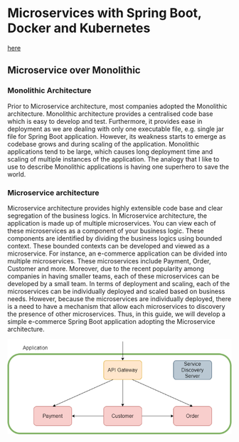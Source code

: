 # Microservices with Spring Boot, Docker and Kubernetes

[here](https://lauweitang.medium.com/microservices-with-spring-boot-docker-and-kubernetes-part-1-3f50bfca582e)

## Microservice over Monolithic

### Monolithic Architecture

Prior to Microservice architecture, most companies adopted the Monolithic architecture. Monolithic architecture provides a centralised code base which is easy to develop and test. Furthermore, it provides ease in deployment as we are dealing with only one executable file, e.g. single jar file for Spring Boot application. However, its weakness starts to emerge as codebase grows and during scaling of the application. Monolithic applications tend to be large, which causes long deployment time and scaling of multiple instances of the application. The analogy that I like to use to describe Monolithic applications is having one superhero to save the world.

### Microservice architecture

Microservice architecture provides highly extensible code base and clear segregation of the business logics. 
In Microservice architecture, the application is made up of multiple microservices. You can view each of these microservices as a component of your business logic. 
These components are identified by dividing the business logics using bounded context. These bounded contexts can be developed and viewed as a microservice. For instance, an e-commerce application can be divided into multiple microservices. 
These microservices include Payment, Order, Customer and more. 
Moreover, due to the recent popularity among companies in having smaller teams, each of these microservices can be developed by a small team. 
In terms of deployment and scaling, each of the microservices can be individually deployed and scaled based on business needs. 
However, because the microservices are individually deployed, there is a need to have a mechanism that allow each microservices to discovery the presence of other microservices. 
Thus, in this guide, we will develop a simple e-commerce Spring Boot application adopting the Microservice architecture.

![schema](schema.png "The architecture schema")

